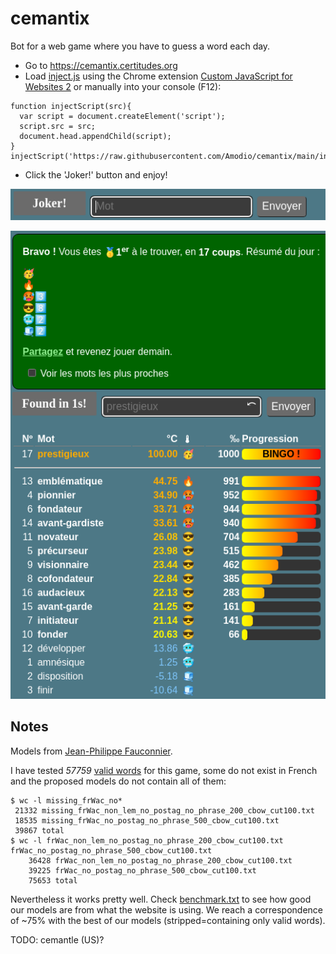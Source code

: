 # cemantix
Bot for a web game where you have to guess a word each day.

* Go to https://cemantix.certitudes.org
* Load [inject.js](https://raw.githubusercontent.com/Amodio/cemantix/main/inject.js "inject.js") using the Chrome extension [Custom JavaScript for Websites 2](https://chrome.google.com/webstore/detail/custom-javascript-for-web/ddbjnfjiigjmcpcpkmhogomapikjbjdk "Custom JavaScript for Websites 2") or manually into your console (F12):
```
function injectScript(src){
  var script = document.createElement('script');
  script.src = src;
  document.head.appendChild(script);
}
injectScript('https://raw.githubusercontent.com/Amodio/cemantix/main/inject.js')
```
* Click the 'Joker!' button and enjoy!

![Joker button](https://raw.githubusercontent.com/Amodio/cemantix/main/images/joker_btn.png "Joker button")

![First](https://raw.githubusercontent.com/Amodio/cemantix/main/images/1st_17tries.png "First")

## Notes
Models from [Jean-Philippe Fauconnier](https://fauconnier.github.io).

I have tested _57759_ [valid words](https://raw.githubusercontent.com/Amodio/cemantix/main/wordlist.txt "valid words") for this game, some do not exist in French and the proposed models do not contain all of them:
```
$ wc -l missing_frWac_no*
 21332 missing_frWac_non_lem_no_postag_no_phrase_200_cbow_cut100.txt
 18535 missing_frWac_no_postag_no_phrase_500_cbow_cut100.txt
 39867 total
$ wc -l frWac_non_lem_no_postag_no_phrase_200_cbow_cut100.txt frWac_no_postag_no_phrase_500_cbow_cut100.txt
    36428 frWac_non_lem_no_postag_no_phrase_200_cbow_cut100.txt
    39225 frWac_no_postag_no_phrase_500_cbow_cut100.txt
    75653 total
```
Nevertheless it works pretty well. Check [benchmark.txt](https://raw.githubusercontent.com/Amodio/cemantix/main/benchmark/benchmark.txt) to see how good our models are from what the website is using. We reach a correspondence of ~75% with the best of our models (stripped=containing only valid words).

TODO: cemantle (US)?
